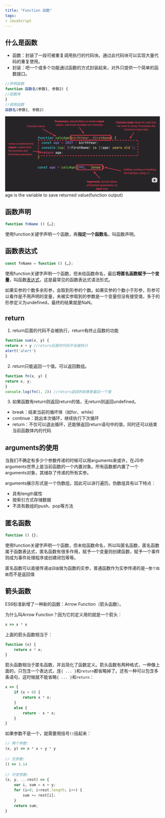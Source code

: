 ```yaml
---
title: "Function 函数"
tags: 
- JavaScript
---
```


## 什么是函数
- 函数：封装了一段可被重复调用执行的代码块。通过此代码块可以实现大量代码的重复使用。
- 封装：吧一个或多个功能通过函数的方式封装起来，对外只提供一个简单的函数接口。
```js
//声明函数
function 函数名(参数1, 参数2) {
//函数体
}
//调用函数
函数名(参数1, 参数2) 
```

![](https://raw.githubusercontent.com/Meyerclex/image/main/20220818153408.png)
age is the variable to save returned value(function output)

## 函数声明
```js
function fnName () {…};
```

使用function关键字声明一个函数，再**指定一个函数名**，叫函数声明。

## 函数表达式

```javascript
const fnName = function () {…};
```

使用function关键字声明一个函数，但未给函数命名，最后**将匿名函数赋予一个变量**，叫函数[表达式](https://so.csdn.net/so/search?q=%E8%A1%A8%E8%BE%BE%E5%BC%8F&spm=1001.2101.3001.7020)，这是最常见的函数表达式语法形式。

如果实参的个数多余形参，会取到形参的个数。如果实参的个数小于形参，形参可以看作是不用声明的变量，未被实参取到的参数是一个变量但没有接受值，多于的形参定义为undefined，最终的结果就是NaN。

## return
1. return后面的代码不会被执行，return有终止函数的功能
```js
function sum(x, y) {
return x + y //return后面的代码不会被执行
alert('alert')
}
```
2. return只能返回一个值。可以返回数组。
```js
function fn(x, y) {
return x, y;
}
console.log(fn(1, 2)) //return返回的结果是最后一个值

```
3. 如果函数有return则返回return的值，无return则返回undefined。
- break：结束当前的循坏体（如for、while）
- continue：跳出本次循环，继续执行下次循环
- return：不仅可以退出循环，还能够返回return语句中的值，同时还可以结束当前函数体内的代码
## arguments的使用
当我们不确定有多少个参数传递的时候可以用arguments来或许，在JS中arguments世界上是当前函数的一个内置对象。所有函数都内置了一个arguments对象，其储存了传递的所有实参。

arguments展示形式是一个伪数组，因此可以进行遍历。伪数组具有以下特点：
- 具有length属性
- 按索引方式存储数据
- 不具有数组的push、pop等方法
## 匿名函数

```javascript
function () {}; 
```

使用function关键字声明一个函数，但未给函数命名，所以叫匿名函数，匿名函数属于函数表达式，匿名函数有很多作用，赋予一个变量则创建函数，赋予一个事件则成为事件处理程序或创建闭包等等。

匿名函数可以直接传递`返回值`做为函数的实参，普通函数作为实参传递的是`一整个函数`而不是返回值

## 箭头函数
ES6标准新增了一种新的函数：Arrow Function（箭头函数）。

为什么叫Arrow Function？因为它的定义用的就是一个箭头：

```js
x => x * x
```

上面的箭头函数相当于：

```js
function (x) {
    return x * x;
}
```

箭头函数相当于匿名函数，并且简化了函数定义。箭头函数有两种格式，一种像上面的，只包含一个表达式，连`{ ... }`和`return`都省略掉了。还有一种可以包含多条语句，这时候就不能省略`{ ... }`和`return`：

```js
x => {
    if (x > 0) {
        return x * x;
    }
    else {
        return - x * x;
    }
}
```

如果参数不是一个，就需要用括号`()`括起来：

```js
// 两个参数:
(x, y) => x * x + y * y

// 无参数:
() => 3.14

// 可变参数:
(x, y, ...rest) => {
    var i, sum = x + y;
    for (i=0; i<rest.length; i++) {
        sum += rest[i];
    }
    return sum;
}
```